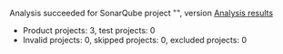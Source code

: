 Analysis succeeded for SonarQube project "", version  [Analysis results](http://localhost:9000/dashboard/index/adsdatadirect)
- Product projects: 3, test projects: 0
- Invalid projects: 0, skipped projects: 0, excluded projects: 0
